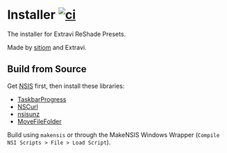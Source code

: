 # Installer [![ci](https://github.com/ExtraviDocs/Installer/actions/workflows/ci.yaml/badge.svg)](https://github.com/ExtraviDocs/Installer/actions/workflows/ci.yaml)

The installer for Extravi ReShade Presets.

Made by [sitiom](https://github.com/sitiom) and Extravi.

## Build from Source
Get [NSIS](https://nsis.sourceforge.io/Download) first, then install these libraries:

- [TaskbarProgress](http://nsis.sourceforge.net/TaskbarProgress_plug-in)
- [NSCurl](https://github.com/negrutiu/nsis-nscurl)
- [nsisunz](https://github.com/past-due/nsisunz)
- [MoveFileFolder](https://nsis.sourceforge.io/MoveFileFolder)

Build using `makensis` or through the MakeNSIS Windows Wrapper (`Compile NSI Scripts > File > Load Script`).
